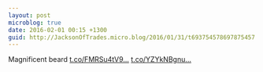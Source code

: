 ```yaml
---
layout: post
microblog: true
date: 2016-02-01 00:15 +1300
guid: http://JacksonOfTrades.micro.blog/2016/01/31/t693754578697875457.html
---
```

Magnificent beard [t.co/FMRSu4tV9...](https://t.co/FMRSu4tV95) [t.co/YZYkNBgnu...](https://t.co/YZYkNBgnuE)
